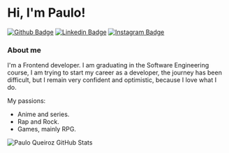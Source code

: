 # Hi, I'm Paulo!

[![Github Badge](https://img.shields.io/badge/GitHub-100000?style=for-the-badge&logo=github&logoColor=white&link=https://github.com/PauloFrey)](https://github.com/PauloFrey)
[![Linkedin Badge](https://img.shields.io/badge/LinkedIn-0077B5?style=for-the-badge&logo=linkedin&logoColor=white&link=https://www.linkedin.com/in/paulo-pqueiroz/)](https://www.linkedin.com/in/paulo-pqueiroz/)
[![Instagram Badge](https://img.shields.io/badge/Instagram-E4405F?style=for-the-badge&logo=instagram&logoColor=white)](https://www.intagram.com/paulo_zfrey/)


### About me
I'm a Frontend developer. I am graduating in the Software Engineering course, I am trying to start my career as a developer, the journey has been difficult, but I remain very confident and optimistic, because I love what I do.

My passions:

- Anime and series.
- Rap and Rock.
- Games, mainly RPG.

![Paulo Queiroz GitHub Stats](https://github-readme-stats.vercel.app/api?username=PauloFrey&show_icons=true&theme=radical&count_private=true&include_all_commits=true)





